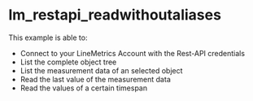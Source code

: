 # lm_restapi_readwithoutaliases

This example is able to:
* Connect to your LineMetrics Account with the Rest-API credentials
* List the complete object tree
* List the measurement data of an selected object
* Read the last value of the measurement data
* Read the values of a certain timespan




